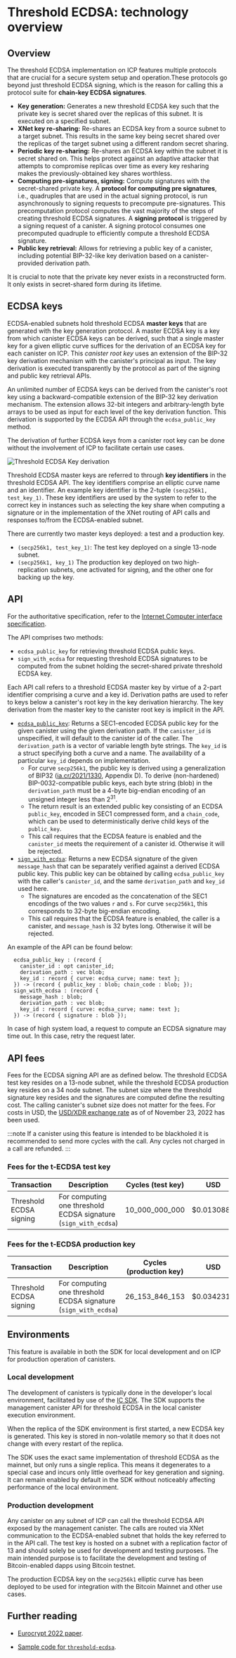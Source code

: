 # Threshold ECDSA: technology overview

## Overview

The threshold ECDSA implementation on ICP features multiple protocols that are crucial for a secure system setup and operation.These protocols go beyond just threshold ECDSA signing, which is the reason for calling this a protocol suite for **chain-key ECDSA signatures**.

-   **Key generation:** Generates a new threshold ECDSA key such that the private key is secret shared over the replicas of this subnet. It is executed on a specified subnet.
-   **XNet key re-sharing:** Re-shares an ECDSA key from a source subnet to a target subnet. This results in the same key being secret shared over the replicas of the target subnet using a different random secret sharing.
-   **Periodic key re-sharing:** Re-shares an ECDSA key within the subnet it is secret shared on. This helps protect against an adaptive attacker that attempts to compromise replicas over time as every key resharing makes the previously-obtained key shares worthless.
-   **Computing pre-signatures, signing:** Compute signatures with the secret-shared private key. A **protocol for computing pre signatures**, i.e., quadruples that are used in the actual signing protocol, is run asynchronously to signing requests to precompute pre-signatures. This precomputation protocol computes the vast majority of the steps of creating threshold ECDSA signatures. A **signing protocol** is triggered by a signing request of a canister. A signing protocol consumes one precomputed quadruple to efficiently compute a threshold ECDSA signature.
-   **Public key retrieval:** Allows for retrieving a public key of a canister, including potential BIP-32-like key derivation based on a canister-provided derivation path.

It is crucial to note that the private key never exists in a reconstructed form. It only exists in secret-shared form during its lifetime.

## ECDSA keys

ECDSA-enabled subnets hold threshold ECDSA **master keys** that are generated with the key generation protocol. A master ECDSA key is a key from which canister ECDSA keys can be derived, such that a single master key for a given elliptic curve suffices for the derivation of an ECDSA key for each canister on ICP. This *canister root key* uses an extension of the BIP-32 key derivation mechanism with the canister's principal as input. The key derivation is executed transparently by the protocol as part of the signing and public key retrieval APIs. 

An unlimited number of ECDSA keys can be derived from the canister's root key using a backward-compatible extension of the BIP-32 key derivation mechanism. The extension allows 32-bit integers and arbitrary-length byte arrays to be used as input for each level of the key derivation function. This derivation is supported by the ECDSA API through the `ecdsa_public_key` method.

The derivation of further ECDSA keys from a canister root key can be done without the involvement of ICP to facilitate certain use cases.

![Threshold ECDSA Key derivation](../_attachments/key_derivation.png)

Threshold ECDSA master keys are referred to through **key identifiers** in the threshold ECDSA API. The key identifiers comprise an elliptic curve name and an identifier. An example key identifier is the 2-tuple `(secp256k1, test_key_1)`. These key identifiers are used by the system to refer to the correct key in instances such as selecting the key share when computing a signature or in the implementation of the XNet routing of API calls and responses to/from the ECDSA-enabled subnet.

There are currently two master keys deployed: a test and a production key.

- `(secp256k1, test_key_1)`: The test key deployed on a single 13-node subnet.
- `(secp256k1, key_1)` The production key deployed on two high-replication subnets, one activated for signing, and the other one for backing up the key.

## API

For the authoritative specification, refer to the [Internet Computer interface specification](/references/ic-interface-spec.md#ic-ecdsa_public_key). 

The API comprises two methods: 

- `ecdsa_public_key` for retrieving threshold ECDSA public keys.
- `sign_with_ecdsa` for requesting threshold ECDSA signatures to be computed from the subnet holding the secret-shared private threshold ECDSA key.

Each API call refers to a threshold ECDSA master key by virtue of a 2-part identifier comprising a curve and a key id. Derivation paths are used to refer to keys below a canister's root key in the key derivation hierarchy. The key derivation from the master key to the canister root key is implicit in the API.

-   [`ecdsa_public_key`](/docs/current/references/ic-interface-spec/#ic-ecdsa_public_key): Returns a SEC1-encoded ECDSA public key for the given canister using the given derivation path. If the `canister_id` is unspecified, it will default to the canister id of the caller. The `derivation_path` is a vector of variable length byte strings. The `key_id` is a struct specifying both a curve and a name. The availability of a particular `key_id` depends on implementation.
    - For curve `secp256k1`, the public key is derived using a generalization of BIP32 ([ia.cr/2021/1330](https://eprint.iacr.org/2021/1330), Appendix D). To derive (non-hardened) BIP-0032-compatible public keys, each byte string (blob) in the `derivation_path` must be a 4-byte big-endian encoding of an unsigned integer less than 2<sup>31</sup>.
    - The return result is an extended public key consisting of an ECDSA `public_key`, encoded in SEC1 compressed form, and a `chain_code`, which can be used to deterministically derive child keys of the `public_key`.
    - This call requires that the ECDSA feature is enabled and the `canister_id` meets the requirement of a canister id. Otherwise it will be rejected.
-   [`sign_with_ecdsa`](/docs/current/references/ic-interface-spec/#ic-ecdsa_public_key): Returns a new ECDSA signature of the given `message_hash` that can be separately verified against a derived ECDSA public key. This public key can be obtained by calling `ecdsa_public_key` with the caller's `canister_id`, and the same `derivation_path` and `key_id` used here.
    - The signatures are encoded as the concatenation of the SEC1 encodings of the two values `r` and `s`. For curve `secp256k1`, this corresponds to 32-byte big-endian encoding.
    - This call requires that the ECDSA feature is enabled, the caller is a canister, and `message_hash` is 32 bytes long. Otherwise it will be rejected.

An example of the API can be found below:

```
  ecdsa_public_key : (record {
    canister_id : opt canister_id;
    derivation_path : vec blob;
    key_id : record { curve: ecdsa_curve; name: text };
  }) -> (record { public_key : blob; chain_code : blob; });
  sign_with_ecdsa : (record {
    message_hash : blob;
    derivation_path : vec blob;
    key_id : record { curve: ecdsa_curve; name: text };
  }) -> (record { signature : blob });
```

In case of high system load, a request to compute an ECDSA signature may time out. In this case, retry the request later.

## API fees

Fees for the ECDSA signing API are as defined below. The threshold ECDSA test key resides on a 13-node subnet, while the threshold ECDSA production key resides on a 34 node subnet. The subnet size where the threshold signature key resides and the signatures are computed define the resulting cost. The calling canister's subnet size does not matter for the fees. For costs in USD, the [USD/XDR exchange rate](/docs/current/developer-docs/gas-cost) as of of November 23, 2022 has been used.

:::note
If a canister using this feature is intended to be blackholed it is recommended to send more cycles with the call. Any cycles not charged in a call are refunded.
:::

### Fees for the t-ECDSA test key

| Transaction                          | Description                                                                                                    | Cycles (test key)                     | USD                         |
|--------------------------------------|----------------------------------------------------------------------------------------------------------------|-----------------------------|-----------------------------|
| Threshold ECDSA signing              | For computing one threshold ECDSA signature (`sign_with_ecdsa`)                                                | 10_000_000_000              | $0.0130886                  |

### Fees for the t-ECDSA production key

| Transaction                          | Description                                                                                                    | Cycles (production key)                     | USD                         |
|--------------------------------------|----------------------------------------------------------------------------------------------------------------|-----------------------------|-----------------------------|
| Threshold ECDSA signing              | For computing one threshold ECDSA signature (`sign_with_ecdsa`)                                                | 26_153_846_153              | $0.0342317                  |

## Environments

This feature is available in both the SDK for local development and on ICP for production operation of canisters.

### Local development

The development of canisters is typically done in the developer's local environment, facilitated by use of the [IC SDK](../../setup/install/index.mdx). The SDK supports the management canister API for threshold ECDSA in the local canister execution environment. 

When the replica of the SDK environment is first started, a new ECDSA key is generated. This key is stored in non-volatile memory so that it does not change with every restart of the replica.

The SDK uses the exact same implementation of threshold ECDSA as the mainnet, but only runs a single replica. This means it degenerates to a special case and incurs only little overhead for key generation and signing. It can remain enabled by default in the SDK without noticeably affecting performance of the local environment. 

### Production development

Any canister on any subnet of ICP can call the threshold ECDSA API exposed by the management canister. The calls are routed via XNet communication to the ECDSA-enabled subnet that holds the key referred to in the API call. The test key is hosted on a subnet with a replication factor of 13 and should solely be used for development and testing purposes. The main intended purpose is to facilitate the development and testing of Bitcoin-enabled dapps using Bitcoin testnet.

The production ECDSA key on the `secp256k1` elliptic curve has been deployed to be used for integration with the Bitcoin Mainnet and other use cases.

## Further reading

- [Eurocrypt 2022 paper](https://eprint.iacr.org/2021/1330).

- [Sample code for `threshold-ecdsa`](https://github.com/dfinity/examples/tree/master/motoko/threshold-ecdsa).

